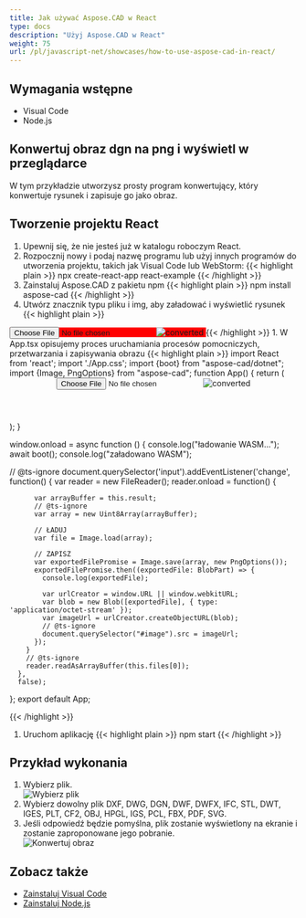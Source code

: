 ```yaml
---
title: Jak używać Aspose.CAD w React
type: docs
description: "Użyj Aspose.CAD w React"
weight: 75
url: /pl/javascript-net/showcases/how-to-use-aspose-cad-in-react/
---
```


## Wymagania wstępne
- Visual Code
- Node.js

## Konwertuj obraz dgn na png i wyświetl w przeglądarce

W tym przykładzie utworzysz prosty program konwertujący, który konwertuje rysunek i zapisuje go jako obraz.

## Tworzenie projektu React

1. Upewnij się, że nie jesteś już w katalogu roboczym React.
1. Rozpocznij nowy i podaj nazwę programu lub użyj innych programów do utworzenia projektu, takich jak Visual Code lub WebStorm:
{{< highlight plain >}}
npx create-react-app react-example
{{< /highlight >}}
1. Zainstaluj Aspose.CAD z pakietu npm
{{< highlight plain >}}
npm install aspose-cad
{{< /highlight >}}
1. Utwórz znacznik typu pliku i img, aby załadować i wyświetlić rysunek
{{< highlight plain >}}
<span style="background-color: red">
  <input id="file" type="file"/>
  <img alt="converted" id="image" />
</span>
{{< /highlight >}}
1. W App.tsx opisujemy proces uruchamiania procesów pomocniczych, przetwarzania i zapisywania obrazu
{{< highlight plain >}}
import React from 'react';
import './App.css';
import {boot} from "aspose-cad/dotnet";
import {Image, PngOptions} from "aspose-cad";
function App() {
  return (
    <div className="App">
      <header className="App-header">
          <input id="file" type="file"/>
          <img alt="converted" id="image" />
      </header>
    </div>
  );
}

window.onload = async function () {
  console.log("ładowanie WASM...");
  await boot();
  console.log("załadowano WASM");

  // @ts-ignore
    document.querySelector('input').addEventListener('change', function() {
        var reader = new FileReader();
        reader.onload = function() {

          var arrayBuffer = this.result;
          // @ts-ignore
          var array = new Uint8Array(arrayBuffer);

          // ŁADUJ
          var file = Image.load(array);

          // ZAPISZ
          var exportedFilePromise = Image.save(array, new PngOptions());
          exportedFilePromise.then((exportedFile: BlobPart) => {
            console.log(exportedFile);

            var urlCreator = window.URL || window.webkitURL;
            var blob = new Blob([exportedFile], { type: 'application/octet-stream' });
            var imageUrl = urlCreator.createObjectURL(blob);
            // @ts-ignore
            document.querySelector("#image").src = imageUrl;
          });
        }
        // @ts-ignore
        reader.readAsArrayBuffer(this.files[0]);
      },
      false);
};
export default App;

{{< /highlight >}}
1. Uruchom aplikację
{{< highlight plain >}}
npm start
{{< /highlight >}}

## Przykład wykonania

1. Wybierz plik.<br>
![Wybierz plik](/_assets/javascript-net/react/choose-file.png)<br>
1. Wybierz dowolny plik DXF, DWG, DGN, DWF, DWFX, IFC, STL, DWT, IGES, PLT, CF2, OBJ, HPGL, IGS, PCL, FBX, PDF, SVG.
1. Jeśli odpowiedź będzie pomyślna, plik zostanie wyświetlony na ekranie i zostanie zaproponowane jego pobranie.<br>
![Konwertuj obraz](/_assets/javascript-net/react/convert-image.png)<br>

## Zobacz także

- [Zainstaluj Visual Code](https://code.visualstudio.com/)
- [Zainstaluj Node.js](https://nodejs.org/en/)
